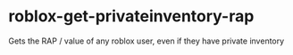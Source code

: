 # roblox-get-privateinventory-rap
Gets the RAP / value of any roblox user, even if they have private inventory

